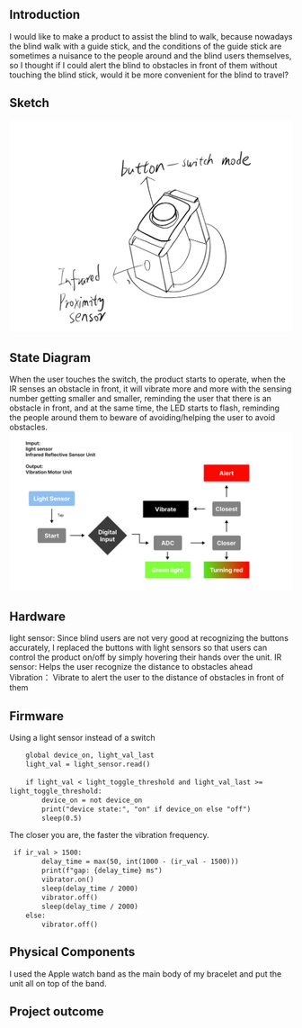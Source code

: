 ## Introduction
I would like to make a product to assist the blind to walk, because nowadays the blind walk with a guide stick, and the conditions of the guide stick are sometimes a nuisance to the people around and the blind users themselves, so I thought if I could alert the blind to obstacles in front of them without touching the blind stick, would it be more convenient for the blind to travel?

## Sketch
![Diagram](hw4-sketch.jpg)  

## State Diagram
When the user touches the switch, the product starts to operate, when the IR senses an obstacle in front, it will vibrate more and more with the sensing number getting smaller and smaller, reminding the user that there is an obstacle in front, and at the same time, the LED starts to flash, reminding the people around them to beware of avoiding/helping the user to avoid obstacles.
![Diagram](hw4-diagram.png)  

## Hardware
light sensor: Since blind users are not very good at recognizing the buttons accurately, I replaced the buttons with light sensors so that users can control the product on/off by simply hovering their hands over the unit.
IR sensor: Helps the user recognize the distance to obstacles ahead
Vibration： Vibrate to alert the user to the distance of obstacles in front of them

## Firmware
Using a light sensor instead of a switch
```
    global device_on, light_val_last
    light_val = light_sensor.read()
    
    if light_val < light_toggle_threshold and light_val_last >= light_toggle_threshold:
        device_on = not device_on
        print("device state:", "on" if device_on else "off")
        sleep(0.5)
```



The closer you are, the faster the vibration frequency.
```
 if ir_val > 1500: 
        delay_time = max(50, int(1000 - (ir_val - 1500)))  
        print(f"gap: {delay_time} ms")
        vibrator.on()
        sleep(delay_time / 2000) 
        vibrator.off()
        sleep(delay_time / 2000)
    else:
        vibrator.off()
```

## Physical Components
I used the Apple watch band as the main body of my bracelet and put the unit all on top of the band.


## Project outcome










